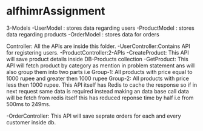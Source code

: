 # alfhimrAssignment

3-Models
-UserModel : stores data regarding users
-ProductModel : stores data regarding products
-OrderModel : stores data for orders

Controller:
All the APIs are inside this folder.
-UserController:Contains API for registering users.
-ProductController:2-APIs 
    -CreateProduct: This API will save product details inside DB-Products collection
    -GetProduct: This API will fetch product by category as mention in problem statement ans will also group them into two parts
                 i.e Group-1: All products with price equal to 1000 rupee and greater then 1000 rupee
                     Group-2:  All products with price less then 1000 rupee.
                     This API itself has Redis to cache the response so if in next request same data is required instead making an data base call data will be fetch from 
                     redis itself this has reduced reponse time by half i.e from 500ms to 249ms.
                     
-OrderController: This API will save seprate orders for each and every customer inside db.
